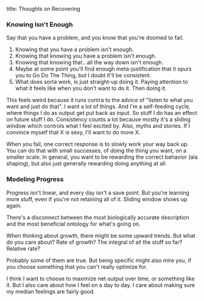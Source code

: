 title: Thoughts on Recovering

### Knowing Isn't Enough 

Say that you have a problem, and you know that you're doomed to fail.

1. Knowing that you have a problem isn't enough.
2. Knowing that knowing you have a problem isn't enough.
3. Knowing that knowing that...all the way down isn't enough. 
4. Maybe at some point you'll find enough meta-justification that it spurs you to Go Do The Thing, but I doubt it'll be consistent.
5. What does sorta work, is just straight-up doing it. Paying attention to what it feels like when you don't want to do it. Then doing it.

This feels weird because it runs contra to the advice of "listen to what you want and just do that". I want a lot of things. And I'm a self-feeding cycle, where things I do as output get put back as input. So stuff I do has an effect on future stuff I do. Consistency counts a lot because mostly it's a sliding window which controls what I feel excited by. Also, myths and stories. If I convince myself that X is sexy, I'll want to do more X. 

When you fail, one correct response is to slowly work your way back up. You can do that with small successes, of doing the thing you want, on a smaller scale. In general, you want to be rewarding the correct behavior (ala shaping), but also just generally rewarding doing anything at all.

### Modeling Progress

Progress isn't linear, and every day isn't a save point. But you're learning more stuff, even if you're not retaining all of it. Sliding window shows up again. 

There's a disconnect between the most biologically accurate description and the most beneficial ontology for what's going on. 

When thinking about growth, there might be some upward trends. But what do you care about? Rate of growth? The integral of all the stuff so far? Relative rate?

Probably some of them are true. But being specific might also mire you, if you choose something that you can't really optimize for.

I think I want to choose to maximize net output over time, or something like it. But I also care about how I feel on a day to day. I care about making sure my median feelings are fairly good.

